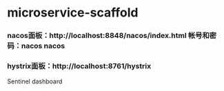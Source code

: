 # microservice-scaffold

### nacos面板：http://localhost:8848/nacos/index.html 帐号和密码：nacos nacos
### hystrix面板：http://localhost:8761/hystrix

Sentinel dashboard